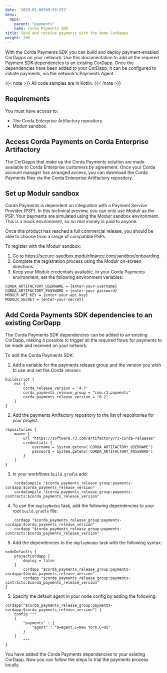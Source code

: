 ```yaml
---
date: '2020-01-08T09:59:25Z'
menu:
  apps:
    parent: "payments"
    name: Corda Payments SDK
title: Send and receive payments with the demo CorDapps
weight: 200
---
```


With the Corda Payments SDK you can build and deploy payment-enabled CorDapps on your network. Use this documentation to add all the required Payment SDK dependencies to an existing CorDapp. Once the dependencies have been added to your CorDapp, it can be configured to initiate payments, via the network's Payments Agent.

{{< note >}}
All code samples are in Kotlin.
{{< /note >}}

## Requirements

You must have access to:

* The Corda Enterprise Artifactory repository.
* Modulr sandbox.

## Access Corda Payments on Corda Enterprise Artifactory

The CorDapps that make up the Corda Payments solution are made available to Corda Enterprise customers by agreement. Once your Corda account manager has arranged access, you can download the Corda Payments files via the Corda Enterprise Artifactory repository.

## Set up Modulr sandbox

Corda Payments is dependent on integration with a Payment Service Provider (PSP). In this technical preview, you can only use Modulr as the PSP. Your payments are simulated using the Modulr sandbox environment. This is a mock environment, so no real money is paid to anyone.

Once this product has reached a full commercial release, you should be able to choose from a range of compatible PSPs.

To register with the Modulr sandbox:

1. Go to https://secure-sandbox.modulrfinance.com/sandbox/onboarding.
2. Complete the registration process using the Modulr on-screen directions.
3. Keep your Modulr credentials available. In your Corda Payments environment, set the following environment variables:

```
CORDA_ARTIFACTORY_USERNAME = {enter-your-username}
CORDA_ARTIFACTORY_PASSWORD = {enter-your-password}
MODULR_API_KEY = {enter-your-api-key}
MODULR_SECRET = {enter-your-secret}
```

## Add Corda Payments SDK dependencies to an existing CorDapp

The Corda Payments SDK dependencies can be added to an existing CorDapp, making it possible to trigger all the required flows for payments to be made and received on your network.

To add the Corda Payments SDK:  

1. Add a variable for the payments release group and the version you wish to use and set the Corda version:

```
buildscript {
    ext {
        corda_release_version = '4.7'
        corda_payments_release_group = "com.r3.payments"
        corda_payments_release_version = "0.2"
    }
}
```

2. Add the payments Artifactory repository to the list of repositories for your project:

```
repositories {
    maven {
        url "https://software.r3.com/artifactory/r3-corda-releases"
        credentials {
            username = System.getenv('CORDA_ARTIFACTORY_USERNAME')
            password = System.getenv('CORDA_ARTIFACTORY_PASSWORD')
        }
    }
}
```

3. In your workflows `build.gradle` add:

```
    cordaCompile "$corda_payments_release_group:payments-cordapp:$corda_payments_release_version"
    cordaCompile "$corda_payments_release_group:payments-contracts:$corda_payments_release_version"
```

4. To use the `deployNodes` task, add the following dependencies to your root `build.gradle` file:

```
    cordapp "$corda_payments_release_group:payments-cordapp:$corda_payments_release_version"
    cordapp "$corda_payments_release_group:payments-contracts:$corda_payments_release_version"
```

5. Add the dependencies to the `deployNodes` task with the following syntax:

```
nodeDefaults {
    projectCordapp {
        deploy = false
    }
        cordapp "$corda_payments_release_group:payments-cordapp:$corda_payments_release_version"
        cordapp "$corda_payments_release_group:payments-contracts:$corda_payments_release_version"
}
```

5. Specify the default agent in your node config by adding the following:

```
cordapp("$corda_payments_release_group:payments-cordapp:$corda_payments_release_version") {
    config """
    {
        "payments" : {
            "agent" : "O=Agent,L=New York,C=US"
        }
    }
        """
}
```

You have added the Corda Payments dependencies to your existing CorDapp. Now you can follow the steps to trial the payments process locally.
